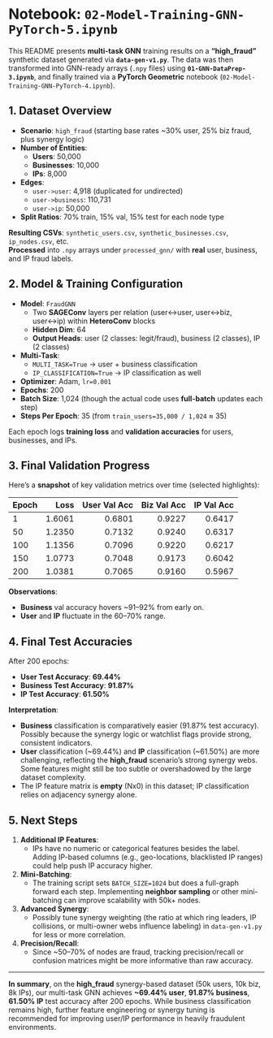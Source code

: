 # **Notebook: `02-Model-Training-GNN-PyTorch-5.ipynb`** 

This README presents **multi-task GNN** training results on a **“high_fraud”** synthetic dataset generated via **`data-gen-v1.py`**. The data was then transformed into GNN-ready arrays (`.npy` files) using **`01-GNN-DataPrep-3.ipynb`**, and finally trained via a **PyTorch Geometric** notebook (`02-Model-Training-GNN-PyTorch-4.ipynb`).

## **1. Dataset Overview**

- **Scenario**: `high_fraud` (starting base rates ~30% user, 25% biz fraud, plus synergy logic)  
- **Number of Entities**:
  - **Users**: 50,000  
  - **Businesses**: 10,000  
  - **IPs**: 8,000  
- **Edges**:
  - `user->user`: 4,918 (duplicated for undirected)  
  - `user->business`: 110,731  
  - `user->ip`: 50,000  
- **Split Ratios**: 70% train, 15% val, 15% test for each node type  

**Resulting CSVs**: `synthetic_users.csv`, `synthetic_businesses.csv`, `ip_nodes.csv`, etc.  
**Processed** into `.npy` arrays under `processed_gnn/` with **real** user, business, and IP fraud labels.

## **2. Model & Training Configuration**

- **Model**: `FraudGNN`  
  - Two **SAGEConv** layers per relation (user↔user, user↔biz, user↔ip) within **HeteroConv** blocks  
  - **Hidden Dim**: 64  
  - **Output Heads**: user (2 classes: legit/fraud), business (2 classes), IP (2 classes)  
- **Multi-Task**: 
  - `MULTI_TASK=True` → user + business classification  
  - `IP_CLASSIFICATION=True` → IP classification as well  
- **Optimizer**: Adam, `lr=0.001`  
- **Epochs**: 200  
- **Batch Size**: 1,024 (though the actual code uses **full-batch** updates each step)  
- **Steps Per Epoch**: 35 (from `train_users=35,000 / 1,024` ≈ 35)  

Each epoch logs **training loss** and **validation accuracies** for users, businesses, and IPs.

## **3. Final Validation Progress**

Here’s a **snapshot** of key validation metrics over time (selected highlights):

| **Epoch** | **Loss**  | **User Val Acc** | **Biz Val Acc** | **IP Val Acc** |
|-----------|----------:|-----------------:|-----------------:|---------------:|
| 1         | 1.6061   | 0.6801           | 0.9227          | 0.6417         |
| 50        | 1.2350   | 0.7132           | 0.9240          | 0.6317         |
| 100       | 1.1356   | 0.7096           | 0.9220          | 0.6217         |
| 150       | 1.0773   | 0.7048           | 0.9173          | 0.6042         |
| 200       | 1.0381   | 0.7065           | 0.9160          | 0.5967         |

**Observations**:

- **Business** val accuracy hovers ~91–92% from early on.  
- **User** and **IP** fluctuate in the 60–70% range.  

## **4. Final Test Accuracies**

After 200 epochs:

- **User Test Accuracy**: **69.44%**  
- **Business Test Accuracy**: **91.87%**  
- **IP Test Accuracy**: **61.50%**

**Interpretation**:

- **Business** classification is comparatively easier (91.87% test accuracy). Possibly because the synergy logic or watchlist flags provide strong, consistent indicators.  
- **User** classification (~69.44%) and **IP** classification (~61.50%) are more challenging, reflecting the **high_fraud** scenario’s strong synergy webs. Some features might still be too subtle or overshadowed by the large dataset complexity.  
- The IP feature matrix is **empty** (Nx0) in this dataset; IP classification relies on adjacency synergy alone.

## **5. Next Steps**

1. **Additional IP Features**:  
   - IPs have no numeric or categorical features besides the label. Adding IP-based columns (e.g., geo-locations, blacklisted IP ranges) could help push IP accuracy higher.  
2. **Mini-Batching**:  
   - The training script sets `BATCH_SIZE=1024` but does a full-graph forward each step. Implementing **neighbor sampling** or other mini-batching can improve scalability with 50k+ nodes.  
3. **Advanced Synergy**:  
   - Possibly tune synergy weighting (the ratio at which ring leaders, IP collisions, or multi-owner webs influence labeling) in `data-gen-v1.py` for less or more correlation.  
4. **Precision/Recall**:  
   - Since ~50–70% of nodes are fraud, tracking precision/recall or confusion matrices might be more informative than raw accuracy.

---

**In summary**, on the **high_fraud** synergy-based dataset (50k users, 10k biz, 8k IPs), our multi-task GNN achieves **~69.44% user**, **91.87% business**, **61.50% IP** test accuracy after 200 epochs. While business classification remains high, further feature engineering or synergy tuning is recommended for improving user/IP performance in heavily fraudulent environments.